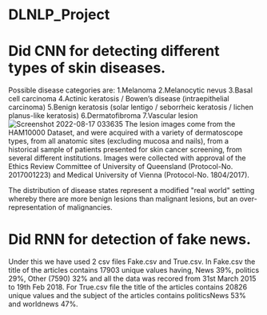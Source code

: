 # DLNLP_Project
# Did CNN for detecting different types of skin diseases.
Possible disease categories are:
1.Melanoma
2.Melanocytic nevus
3.Basal cell carcinoma
4.Actinic keratosis / Bowen’s disease (intraepithelial carcinoma)
5.Benign keratosis (solar lentigo / seborrheic keratosis / lichen planus-like keratosis)
6.Dermatofibroma
7.Vascular lesion
![Screenshot 2022-08-17 033635](https://user-images.githubusercontent.com/97459948/184994293-ccdf910f-5173-4d39-b066-4f2104256acf.png)
The lesion images come from the HAM10000 Dataset, and were acquired with a variety of dermatoscope types, from all anatomic sites (excluding mucosa and nails), from a historical sample of patients presented for skin cancer screening, from several different institutions. Images were collected with approval of the Ethics Review Committee of University of Queensland (Protocol-No. 2017001223) and Medical University of Vienna (Protocol-No. 1804/2017).

The distribution of disease states represent a modified "real world" setting whereby there are more benign lesions than malignant lesions, but an over-representation of malignancies.
# Did RNN for detection of fake news.
Under this we have used 2 csv files Fake.csv and True.csv. In Fake.csv  the title of the articles contains 17903 unique values having, News 39%, politics 29%, Other (7590) 32% and all the data was recored from 31st March 2015 to 19th Feb 2018. For True.csv file the title of the articles contains 20826 unique values and the subject of the articles contains politicsNews 53% and worldnews 47%.

